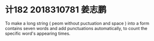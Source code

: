 # 计182 2018310781 姜志鹏
To make a long string ( peom without puctuation and space ) into a form contains seven words and add punctuations automatically, to count the specific word's appearing times.
